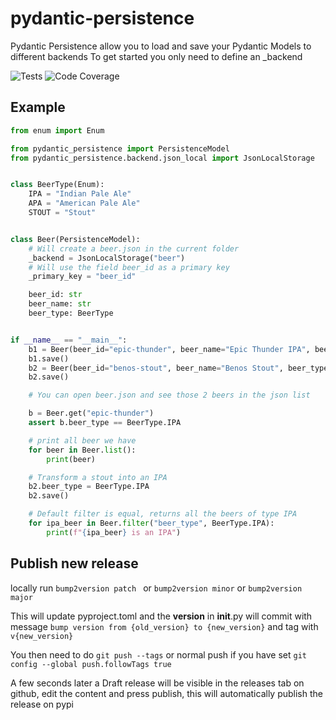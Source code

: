 # pydantic-persistence
Pydantic Persistence allow you to load and save your Pydantic Models to different backends
To get started you only need to define an _backend

![Tests](https://github.com/prismaticd/pydantic-persistence/workflows/Tests/badge.svg?branch=master)
![Code Coverage](https://img.shields.io/badge/code%20coverage-100%25-success.svg)

## Example

```python
from enum import Enum

from pydantic_persistence import PersistenceModel
from pydantic_persistence.backend.json_local import JsonLocalStorage


class BeerType(Enum):
    IPA = "Indian Pale Ale"
    APA = "American Pale Ale"
    STOUT = "Stout"


class Beer(PersistenceModel):
    # Will create a beer.json in the current folder
    _backend = JsonLocalStorage("beer")
    # Will use the field beer_id as a primary key
    _primary_key = "beer_id"

    beer_id: str
    beer_name: str
    beer_type: BeerType


if __name__ == "__main__":
    b1 = Beer(beer_id="epic-thunder", beer_name="Epic Thunder IPA", beer_type=BeerType.IPA)
    b1.save()
    b2 = Beer(beer_id="benos-stout", beer_name="Benos Stout", beer_type=BeerType.STOUT)
    b2.save()

    # You can open beer.json and see those 2 beers in the json list

    b = Beer.get("epic-thunder")
    assert b.beer_type == BeerType.IPA

    # print all beer we have
    for beer in Beer.list():
        print(beer)

    # Transform a stout into an IPA
    b2.beer_type = BeerType.IPA
    b2.save()

    # Default filter is equal, returns all the beers of type IPA
    for ipa_beer in Beer.filter("beer_type", BeerType.IPA):
        print(f"{ipa_beer} is an IPA")

```


## Publish new release

locally run `bump2version patch ` or `bump2version minor` or `bump2version major`

This will update pyproject.toml and the __version__ in __init__.py will commit with message
`bump version from {old_version} to {new_version}` and tag with `v{new_version}`

You then need to do `git push --tags` or normal push if you have set `git config --global push.followTags true`

A few seconds later a Draft release will be visible in the releases tab on github, edit the content and press publish,
this will automatically publish the release on pypi
